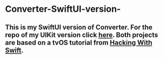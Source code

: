 # Converter-SwiftUI-version-

## This is my SwiftUI version of Converter. For the repo of my UIKit version click [here](https://github.com/steven-hill/Converter). Both projects are based on a tvOS tutorial from [Hacking With Swift](https://www.hackingwithswift.com/articles/110/build-a-unit-converter-for-tvos).
